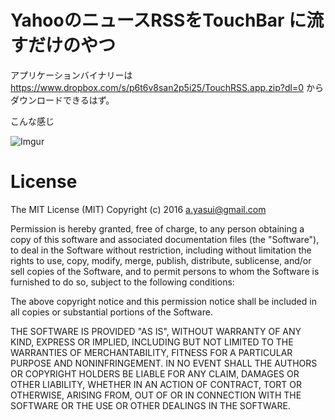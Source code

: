 # YahooのニュースRSSをTouchBar に流すだけのやつ

アプリケーションバイナリーは https://www.dropbox.com/s/p6t6v8san2p5i25/TouchRSS.app.zip?dl=0 からダウンロードできるはず。

こんな感じ

![Imgur](http://i.imgur.com/HgRxKJFh.png)

# License

The MIT License (MIT)
Copyright (c) 2016 a.yasui@gmail.com

Permission is hereby granted, free of charge, to any person obtaining a copy of this software and associated documentation files (the "Software"), to deal in the Software without restriction, including without limitation the rights to use, copy, modify, merge, publish, distribute, sublicense, and/or sell copies of the Software, and to permit persons to whom the Software is furnished to do so, subject to the following conditions:

The above copyright notice and this permission notice shall be included in all copies or substantial portions of the Software.

THE SOFTWARE IS PROVIDED "AS IS", WITHOUT WARRANTY OF ANY KIND, EXPRESS OR IMPLIED, INCLUDING BUT NOT LIMITED TO THE WARRANTIES OF MERCHANTABILITY, FITNESS FOR A PARTICULAR PURPOSE AND NONINFRINGEMENT. IN NO EVENT SHALL THE AUTHORS OR COPYRIGHT HOLDERS BE LIABLE FOR ANY CLAIM, DAMAGES OR OTHER LIABILITY, WHETHER IN AN ACTION OF CONTRACT, TORT OR OTHERWISE, ARISING FROM, OUT OF OR IN CONNECTION WITH THE SOFTWARE OR THE USE OR OTHER DEALINGS IN THE SOFTWARE.
